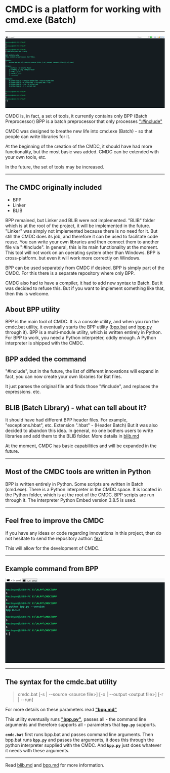 # CMDC is a platform for working with cmd.exe (Batch)

---

![BPP Utility Help](./Assets/Images/help.png "Screenshot of BPP Utility")​

CMDC is, in fact, a set of tools,
it currently contains only BPP (Batch Preprocessor)
BPP is a batch preprocessor that only processes
[":#include"](https://en.wikipedia.org/wiki/Include_directive#C/C++ "Wikipedia: Include directive in C/C++")

CMDC was designed to breathe new life into cmd.exe (Batch) -
so that people can write libraries for it.

At the beginning of the creation of the CMDC,
it should have had more functionality, but the most basic was added.
CMDC can be extended with your own tools, etc.

In the future, the set of tools may be increased.

---

## The CMDC originally included

* BPP
* Linker
* BLIB

BPP remained, but Linker and BLIB were not implemented.
"BLIB" folder which is at the root of the project, it will be implemented in the future.
"Linker" was simply not implemented because there is no need for it.
But still the CMDC does its job,
and therefore it can be used to facilitate code reuse.
You can write your own libraries and then connect them to another file via ":#include".
In general, this is its main functionality at the moment.
This tool will not work on an operating system other than Windows.
BPP is cross-platform. but even it will work more correctly on Windows.

BPP can be used separately from CMDC if desired.
BPP is simply part of the CMDC.
For this there is a separate repository where only BPP.

CMDC also had to have a compiler, it had to add new syntax to Batch.
But it was decided to refuse this.
But if you want to implement something like that, then this is welcome.

## About BPP utility

BPP is the main tool of CMDC.
It is a console utility, and when you run the cmdc.bat utility,
it eventually starts the BPP utility
([bpp.bat](./Bin/bpp.bat "file: bpp.bat") and [bpp.py](./BPP/bpp.py "file: bpp.py") through it).
BPP is a multi-module utility,
which is written entirely in Python.
For BPP to work, you need a Python interpreter, oddly enough.
A Python interpreter is shipped with the CMDC.

## BPP added the command

"#include", but in the future, the list of different innovations will expand
in fact, you can now create your own libraries for Bat files.

It just parses the original file and finds those "#include",
and replaces the expressions. etc.

## BLIB (Batch Library) - what can tell about it?

It should have had different BPP header files.
For example, "exceptions.hbat", etc.
Extension ".hbat" - (Header Batch)
But it was also decided to abandon this idea.
In general, no one bothers users to write libraries and add them to the BLIB folder.
More details in [blib.md](./Doc/blib.md "Doc for BLIB")

At the moment, CMDC has basic capabilities and will be expanded in the future.

---

## Most of the CMDC tools are written in Python

BPP is written entirely in Python.
Some scripts are written in Batch (cmd.exe).
There is a Python interpreter in the CMDC space.
It is located in the Python folder, which is at the root of the CMDC.
BPP scripts are run through it.
The interpreter Python Embed version 3.8.5 is used.

---

## Feel free to improve the CMDC

If you have any ideas or code regarding innovations in this project,
then do not hesitate to send the repository author: [fex1](https://github.com/fex7 "Author CMDC")

This will allow for the development of CMDC.

---

## Example command from BPP

![BPP Utility Version](./Assets/Images/bpp_version.png "Example command from BPP")

---

## The syntax for the cmdc.bat utility

> cmdc.bat \[-s | --source \<source file\>\] \[-o | --output \<output file\>\] \[-r | --run\]

For more details on these parameters read **["bpp.md"](./../BPP/Doc/bpp.md)**

This utility eventually runs **["bpp.py"](./../BPP/bpp.py)**, passes all -
the command line arguments and therefore supports all -
parameters that **`bpp.py`** supports.

**`cmdc.bat`** first runs bpp.bat and passes command line arguments.
Then bpp.bat runs **`bpp.py`** and passes the arguments,
it does this through the python interpreter supplied with the CMDC.
And **`bpp.py`** just does whatever it needs with these arguments.

---

Read [blib.md](./Doc/blib.md "Doc for BLIB") and
[bpp.md](./BPP/Doc/bpp.md "Doc for BPP") for more information.
